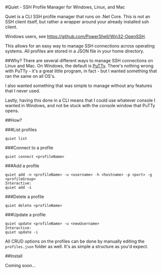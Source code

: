 #Quiet - SSH Profile Manager for Windows, Linux, and Mac


Quiet is a CLI SSH profile manager that runs on .Net Core.
This is not an SSH client itself, but rather a wrapper around your already installed ssh client.

Windows users, see https://github.com/PowerShell/Win32-OpenSSH.

This allows for an easy way to manage SSH connections across operating systems. All profiles are stored in a JSON file in your home directory.

##Why?
There are several different ways to manage SSH connections on Linux and Mac.
On Windows, the default is [PuTTy](www.putty.org). There's nothing wrong with PuTTy - it's a great little program, in fact - but I wanted something that ran the same on all OS's.

I also wanted something that was simple to manage without any features that I never used.

Lastly, having this done in a CLI means that I could use whatever console I wanted in Windows, and not be stuck with the console window that PuTTy opens.

##How?

###List profiles
```
quiet list
```

###Connect to a profile
```
quiet connect <profileName>
```

###Add a profile
```
quiet add -n <profileName> -u <username> -h <hostname> -p <port> -g <profileGroup>
Interactive:
quiet add -i
```

###Delete a profile
```
quiet delete <profileName>
```

###Update a profile
```
quiet update <profileName> -u <newUsername> 
Interactive:
quiet update -i
```

All CRUD options on the profiles can be done by manually editing the `profiles.json` folder as well. It's as simple a structure as you'd expect.


##Install

Coming soon...
